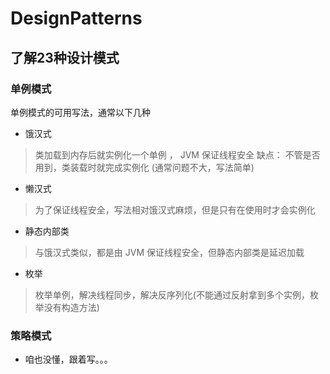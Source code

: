 # DesignPatterns
## 了解23种设计模式

### 单例模式
单例模式的可用写法，通常以下几种
- 饿汉式 
> 类加载到内存后就实例化一个单例 ， JVM 保证线程安全 
> 缺点： 不管是否用到，类装载时就完成实例化 (通常问题不大，写法简单)
- 懒汉式
> 为了保证线程安全，写法相对饿汉式麻烦，但是只有在使用时才会实例化
- 静态内部类
> 与饿汉式类似，都是由 JVM 保证线程安全，但静态内部类是延迟加载
- 枚举
> 枚举单例，解决线程同步，解决反序列化(不能通过反射拿到多个实例，枚举没有构造方法)

### 策略模式
- 咱也没懂，跟着写。。。 

###
